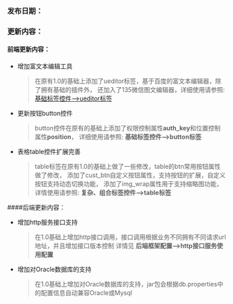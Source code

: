 ### 发布日期：

### 更新内容：

#### 前端更新内容：

* 增加富文本编辑工具
    > 在原有1.0的基础上添加了ueditor标签，基于百度的富文本编辑器，除了拥有基础的插件外，
    > 还加入了135微信图文编辑器，详细使用请参照:   [基础标签控件-->ueditor标签](httpjie-kou-fu-wu-shi-yong-pei-zhi.md)
* 更新按钮button控件
    >button控件在原有的基础上添加了权限控制属性**auth_key**和位置控制属性**position**，
    >详细使用请参照: **基础标签控件-->button标签**
* 表格table控件扩展完善
    > table标签在原有1.0的基础上做了一些修改，table的btn常用按钮属性做了修改，
    > 添加了cust_btn自定义按钮属性，支持按钮的扩展，自定义按钮支持动态切换功能，
    > 添加了img_wrap属性用于支持缩略图功能，详情使用请参照: **复杂、组合标签控件-->table标签**


####后端更新内容：
* 增加http服务接口支持
    > 在1.0基础上增加http接口调用，接口调用根据业务不同拥有不同请求url地址，并且增加接口版本控制
    > 详情见 **后端框架配置-->http接口服务使用配置**
* 增加对Oracle数据库的支持
    > 在1.0基础上增加对Oracle数据库的支持，jar包会根据db.properties中的配置信息自动兼容Oracle或Mysql



